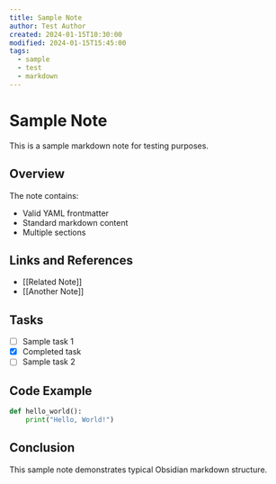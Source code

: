 ```yaml
---
title: Sample Note
author: Test Author
created: 2024-01-15T10:30:00
modified: 2024-01-15T15:45:00
tags:
  - sample
  - test
  - markdown
---
```


# Sample Note

This is a sample markdown note for testing purposes.

## Overview

The note contains:
- Valid YAML frontmatter
- Standard markdown content
- Multiple sections

## Links and References

- [[Related Note]]
- [[Another Note]]

## Tasks

- [ ] Sample task 1
- [x] Completed task
- [ ] Sample task 2

## Code Example

```python
def hello_world():
    print("Hello, World!")
```

## Conclusion

This sample note demonstrates typical Obsidian markdown structure.